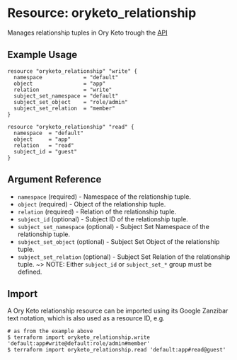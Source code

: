 # Resource: oryketo_relationship

Manages relationship tuples in Ory Keto trough the [API](https://www.ory.sh/docs/keto/reference/rest-api#tag/relationship/operation/createRelationship)

## Example Usage

```hcl
resource "oryketo_relationship" "write" {
  namespace             = "default"
  object                = "app"
  relation              = "write"
  subject_set_namespace = "default"
  subject_set_object    = "role/admin"
  subject_set_relation  = "member"
}

resource "oryketo_relationship" "read" {
  namespace  = "default"
  object     = "app"
  relation   = "read"
  subject_id = "guest"
}
```

## Argument Reference

* `namespace` (required) - Namespace of the relationship tuple.
* `object` (required) - Object of the relationship tuple.
* `relation` (required) - Relation of the relationship tuple.
* `subject_id` (optional) - Subject ID of the relationship tuple.
* `subject_set_namespace` (optional) - Subject Set Namespace of the relationship tuple.
* `subject_set_object` (optional) - Subject Set Object of the relationship tuple.
* `subject_set_relation` (optional) - Subject Set Relation of the relationship tuple.
~> NOTE: Either `subject_id` or `subject_set_*` group must be defined.

## Import
A Ory Keto relationship resource can be imported using its Google Zanzibar text notation, which is also used as a resource ID, e.g.
```shell
# as from the example above
$ terraform import oryketo_relationship.write 'default:app#write@default:role/admin#member'
$ terraform import oryketo_relationship.read 'default:app#read@guest'
```
